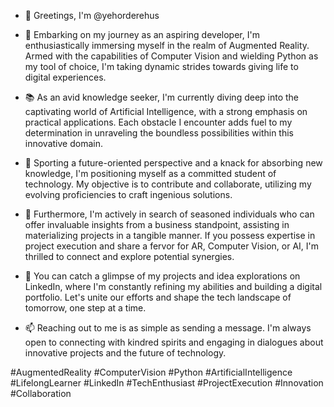 - 👋 Greetings, I'm @yehorderehus

- 🌟 Embarking on my journey as an aspiring developer, I'm enthusiastically immersing myself in the realm of Augmented Reality. Armed with the capabilities of Computer Vision and wielding Python as my tool of choice, I'm taking dynamic strides towards giving life to digital experiences.

- 📚 As an avid knowledge seeker, I'm currently diving deep into the captivating world of Artificial Intelligence, with a strong emphasis on practical applications. Each obstacle I encounter adds fuel to my determination in unraveling the boundless possibilities within this innovative domain.

- 🎯 Sporting a future-oriented perspective and a knack for absorbing new knowledge, I'm positioning myself as a committed student of technology. My objective is to contribute and collaborate, utilizing my evolving proficiencies to craft ingenious solutions.

- 🚀 Furthermore, I'm actively in search of seasoned individuals who can offer invaluable insights from a business standpoint, assisting in materializing projects in a tangible manner. If you possess expertise in project execution and share a fervor for AR, Computer Vision, or AI, I'm thrilled to connect and explore potential synergies.

- 📁 You can catch a glimpse of my projects and idea explorations on LinkedIn, where I'm constantly refining my abilities and building a digital portfolio. Let's unite our efforts and shape the tech landscape of tomorrow, one step at a time.

- 📫 Reaching out to me is as simple as sending a message. I'm always open to connecting with kindred spirits and engaging in dialogues about innovative projects and the future of technology.

#AugmentedReality #ComputerVision #Python #ArtificialIntelligence #LifelongLearner #LinkedIn #TechEnthusiast #ProjectExecution #Innovation #Collaboration

<!---
yehorderehus/yehorderehus is a ✨ special ✨ repository because its `README.md` (this file) appears on your GitHub profile.
You can click the Preview link to take a look at your changes.
--->
